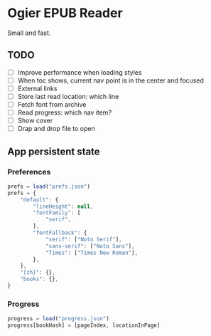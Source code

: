 # Ogier EPUB Reader

Small and fast.

## TODO

- [ ] Improve performance when loading styles
- [ ] When toc shows, current nav point is in the center and focused
- [ ] External links
- [ ] Store last read location: which line
- [ ] Fetch font from archive
- [ ] Read progress: which nav item?
- [ ] Show cover
- [ ] Drap and drop file to open

## App persistent state

### Preferences

```js
prefs = load("prefs.json")
prefs = {
    "default": {
        "lineHeight": null,
        "fontFamily": [
            "serif",
        ],
        "fontFallback": {
            "serif": ["Noto Serif"],
            "sans-serif": ["Noto Sans"],
            "Times": ["Times New Roman"],
        },
    },
    "[zh]": {},
    "books": {},
}
```

### Progress

```js
progress = load("progress.json")
progress[bookHash] = [pageIndex, locationInPage]
```
